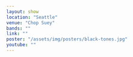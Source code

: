```yaml
---
layout: show
location: "Seattle"
venue: "Chop Suey"
bands: ""
link: ""
poster: "/assets/img/posters/black-tones.jpg"
youtube: ""
---
```



